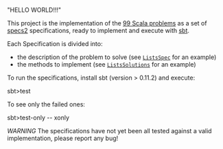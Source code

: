 "HELLO WORLD!!!"


This project is the implementation of the [99 Scala problems](http://aperiodic.net/phil/scala/s-99/) as a set of [specs2](http://specs2.org) specifications, ready to implement and execute with [sbt](https://github.com/harrah/xsbt/).

Each Specification is divided into:

 - the description of the problem to solve (see [`ListsSpec`](https://github.com/etorreborre/s99/blob/master/src/test/scala/s99/ListsSpec.scala) for an example)
 - the methods to implement (see [`ListsSolutions`](https://github.com/etorreborre/s99/blob/master/src/main/scala/s99/ListsSolutions.scala) for an example)

To run the specifications, install sbt (version > 0.11.2) and execute:

sbt>test

To see only the failed ones:

sbt>test-only -- xonly

*WARNING* The specifications have not yet been all tested against a valid implementation, please report any bug!

